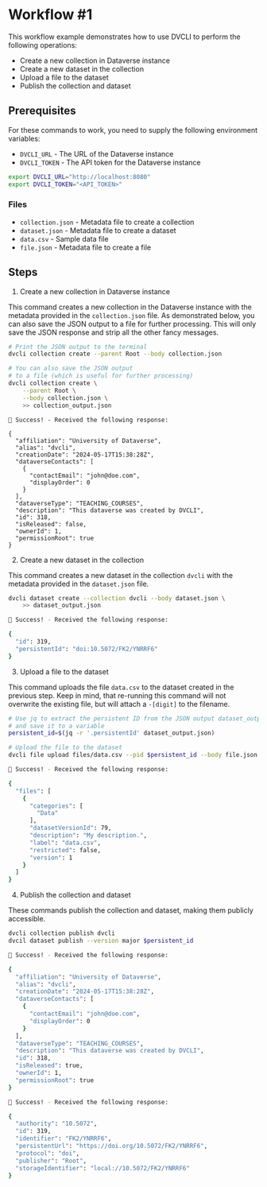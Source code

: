 # Workflow #1

This workflow example demonstrates how to use DVCLI to perform the following operations:

* Create a new collection in Dataverse instance
* Create a new dataset in the collection
* Upload a file to the dataset
* Publish the collection and dataset

## Prerequisites

For these commands to work, you need to supply the following environment variables:

* `DVCLI_URL` - The URL of the Dataverse instance
* `DVCLI_TOKEN` - The API token for the Dataverse instance

```bash
export DVCLI_URL="http://localhost:8080"
export DVCLI_TOKEN="<API_TOKEN>"
```

### Files

* `collection.json` - Metadata file to create a collection
* `dataset.json` - Metadata file to create a dataset
* `data.csv` - Sample data file
* `file.json` - Metadata file to create a file

## Steps

1. Create a new collection in Dataverse instance

This command creates a new collection in the Dataverse instance with the metadata provided in the `collection.json` file. As demonstrated below, you can also save the JSON output to a file for further processing. This will only save the JSON response and strip all the other fancy messages.

```bash
# Print the JSON output to the terminal
dvcli collection create --parent Root --body collection.json

# You can also save the JSON output
# to a file (which is useful for further processing)
dvcli collection create \
    --parent Root \
    --body collection.json \
    >> collection_output.json
```

```
🎉 Success! - Received the following response:

{
  "affiliation": "University of Dataverse",
  "alias": "dvcli",
  "creationDate": "2024-05-17T15:38:28Z",
  "dataverseContacts": [
    {
      "contactEmail": "john@doe.com",
      "displayOrder": 0
    }
  ],
  "dataverseType": "TEACHING_COURSES",
  "description": "This dataverse was created by DVCLI",
  "id": 318,
  "isReleased": false,
  "ownerId": 1,
  "permissionRoot": true
}
```

2. Create a new dataset in the collection

This command creates a new dataset in the collection `dvcli` with the metadata provided in the `dataset.json` file.

```bash
dvcli dataset create --collection dvcli --body dataset.json \
    >> dataset_output.json
```

```bash
🎉 Success! - Received the following response:

{
  "id": 319,
  "persistentId": "doi:10.5072/FK2/YNRRF6"
}
```

3. Upload a file to the dataset

This command uploads the file `data.csv` to the dataset created in the previous step. Keep in mind, that re-running this command will not overwrite the existing file, but will attach a `-[digit]` to the filename.

```bash
# Use jq to extract the persistent ID from the JSON output dataset_output.json
# and save it to a variable
persistent_id=$(jq -r '.persistentId' dataset_output.json)

# Upload the file to the dataset
dvcli file upload files/data.csv --pid $persistent_id --body file.json
```

```bash
🎉 Success! - Received the following response:

{
  "files": [
    {
      "categories": [
        "Data"
      ],
      "datasetVersionId": 79,
      "description": "My description.",
      "label": "data.csv",
      "restricted": false,
      "version": 1
    }
  ]
}
```

4. Publish the collection and dataset

These commands publish the collection and dataset, making them publicly accessible.

```bash
dvcli collection publish dvcli
dvcil dataset publish --version major $persistent_id
```

```bash
🎉 Success! - Received the following response:

{
  "affiliation": "University of Dataverse",
  "alias": "dvcli",
  "creationDate": "2024-05-17T15:38:28Z",
  "dataverseContacts": [
    {
      "contactEmail": "john@doe.com",
      "displayOrder": 0
    }
  ],
  "dataverseType": "TEACHING_COURSES",
  "description": "This dataverse was created by DVCLI",
  "id": 318,
  "isReleased": true,
  "ownerId": 1,
  "permissionRoot": true
}

🎉 Success! - Received the following response:

{
  "authority": "10.5072",
  "id": 319,
  "identifier": "FK2/YNRRF6",
  "persistentUrl": "https://doi.org/10.5072/FK2/YNRRF6",
  "protocol": "doi",
  "publisher": "Root",
  "storageIdentifier": "local://10.5072/FK2/YNRRF6"
}
```
